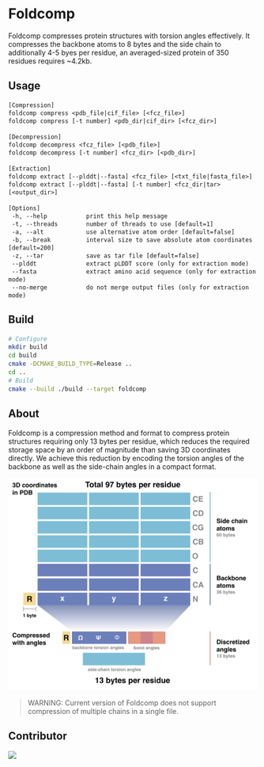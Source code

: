 # Foldcomp
Foldcomp compresses protein structures with torsion angles effectively. It compresses the backbone atoms to 8 bytes and the side chain to additionally 4-5 byes per residue, an averaged-sized protein of 350 residues requires ~4.2kb.


## Usage
```
[Compression]
foldcomp compress <pdb_file|cif_file> [<fcz_file>]
foldcomp compress [-t number] <pdb_dir|cif_dir> [<fcz_dir>]

[Decompression]
foldcomp decompress <fcz_file> [<pdb_file>]
foldcomp decompress [-t number] <fcz_dir> [<pdb_dir>]

[Extraction]
foldcomp extract [--plddt|--fasta] <fcz_file> [<txt_file|fasta_file>]
foldcomp extract [--plddt|--fasta] [-t number] <fcz_dir|tar> [<output_dir>]

[Options]
 -h, --help           print this help message
 -t, --threads        number of threads to use [default=1]
 -a, --alt            use alternative atom order [default=false]
 -b, --break          interval size to save absolute atom coordinates [default=200]
 -z, --tar            save as tar file [default=false]
 --plddt              extract pLDDT score (only for extraction mode)
 --fasta              extract amino acid sequence (only for extraction mode)
 --no-merge           do not merge output files (only for extraction mode)
```

## Build
```sh
# Configure
mkdir build
cd build
cmake -DCMAKE_BUILD_TYPE=Release ..
cd ..
# Build
cmake --build ./build --target foldcomp
```


## About

Foldcomp is a compression method and format to compress protein structures requiring only 13 bytes per residue, which reduces the required storage space by an order of magnitude than saving 3D coordinates directly. We achieve this reduction by encoding the torsion angles of the backbone as well as the side-chain angles in a compact format.

![abstract](.github/img/Abstract.jpg)

> WARNING: Current version of Foldcomp does not support compression of multiple chains in a single file.

## Contributor
<a href="https://github.com/steineggerlab/foldcomp/graphs/contributors">
  <img src="https://contributors-img.firebaseapp.com/image?repo=steineggerlab/foldcomp" />
</a>
